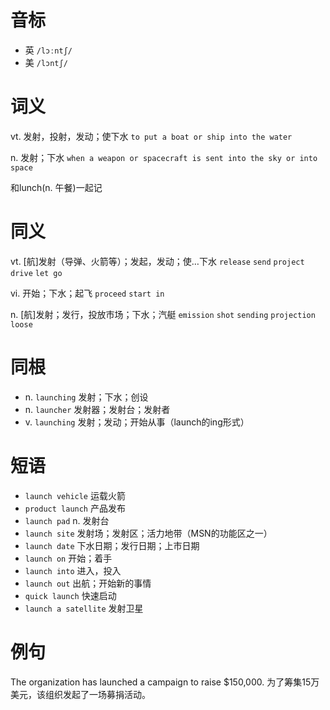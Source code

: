 # 音标

- 英 `/lɔːntʃ/`
- 美 `/lɔntʃ/`

# 词义

vt. 发射，投射，发动；使下水
`to put a boat or ship into the water`

n. 发射；下水
`when a weapon or spacecraft is sent into the sky or into space`



和lunch(n. 午餐)一起记

# 同义

vt. [航]发射（导弹、火箭等）；发起，发动；使…下水
`release` `send` `project` `drive` `let go`

vi. 开始；下水；起飞
`proceed` `start in`

n. [航]发射；发行，投放市场；下水；汽艇
`emission` `shot` `sending` `projection` `loose`

# 同根

- n. `launching` 发射；下水；创设
- n. `launcher` 发射器；发射台；发射者
- v. `launching` 发射；发动；开始从事（launch的ing形式）

# 短语

- `launch vehicle` 运载火箭
- `product launch` 产品发布
- `launch pad` n. 发射台
- `launch site` 发射场；发射区；活力地带（MSN的功能区之一）
- `launch date` 下水日期；发行日期；上市日期
- `launch on` 开始；着手
- `launch into` 进入，投入
- `launch out` 出航；开始新的事情
- `quick launch` 快速启动
- `launch a satellite` 发射卫星

# 例句

The organization has launched a campaign to raise $150,000.
为了筹集15万美元，该组织发起了一场募捐活动。


